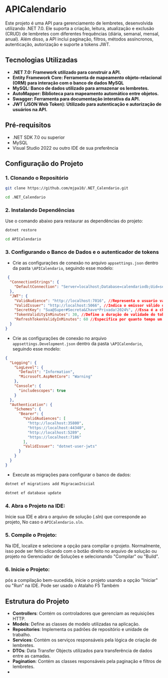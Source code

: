 # APICalendario

Este projeto é uma API para gerenciamento de lembretes, desenvolvida utilizando .NET 7.0. Ele suporta a criação, leitura, atualização e exclusão (CRUD) de lembretes com diferentes frequências (diária, semanal, mensal, anual). Além disso, a API inclui paginação, filtros, métodos assíncronos, autenticação, autorização e suporte a tokens JWT.

## Tecnologias Utilizadas

- **.NET 7.0: Framework utilizado para construir a API.**
- **Entity Framework Core: Ferramenta de mapeamento objeto-relacional (ORM) para interação com o banco de dados MySQL**
- **MySQL: Banco de dados utilizado para armazenar os lembretes.**
- **AutoMapper: Biblioteca para mapeamento automático entre objetos.**
- **Swagger: Ferramenta para documentação interativa da API.**
- **JWT (JSON Web Token): Utilizado para autenticação e autorização de usuários na API.**

## Pré-requisitos

- .NET SDK 7.0 ou superior
- MySQL
- Visual Studio 2022 ou outro IDE de sua preferência

## Configuração do Projeto

### 1. Clonando o Repositório

```bash
git clone https://github.com/mjpa10/.NET_Calendario.git
```

```bash
cd .NET_Calendario
```

### 2. Instalando Dependências

Use o comando abaixo para restaurar as dependências do projeto:

```bash
dotnet restore
```
```bash
cd APICalendario
```
### 3. Configurando o Banco de Dados e o autenticador de tokens

- Crie as configurações de conexão no arquivo `appsettings.json` dentro da pasta `\APICalendario`, seguindo esse modelo:
  
```json
 {
  "ConnectionStrings": {
    "DefaultConnection": "Server=localhost;Database=calendariodb;Uid=seu_usuario;Password=sua_senha;"
  },
  "JWT": {
    "ValidAudience": "http://localhost:7016", //Representa o usuario válido para o token JWT
    "ValidIssuer": "http://localhost:5066", //Indica o emissor válido do token JWT, a fonte
    "SecretKey": "Sua@Super#Secreta&Chave*Privada!2024%", //Essa é a chave secreta utilizada para assinar e validar o token
    "TokenValidityInMinutes": 30, //Define a duração de validade do token JWT em minutos
    "RefreshTokenValidyInMinutes": 60 //Especifica por quanto tempo um refresh token é válido
  }
}
```

- Crie as configurações de conexão no arquivo `appsettings.Development.json` dentro da pasta `\APICalendario`, seguindo esse modelo:

```json
{
  "Logging": {
    "LogLevel": {
      "Default": "Information",
      "Microsoft.AspNetCore": "Warning"
    },
    "Console": {
      "includescopes": true
    }
  },
  "Authentication": {
    "Schemes": {
      "Bearer": {
        "ValidAudiences": [
          "http://localhost:35800",
          "https://localhost:44340",
          "http://localhost:5289",
          "https://localhost:7186"
        ],
        "ValidIssuer": "dotnet-user-jwts"
      }
    }
  }
}
```

- Execute as migrações para configurar o banco de dados:

```bash
dotnet ef migrations add MigracaoInicial
```
```bash
dotnet ef database update
```

### 4. Abra o Projeto na IDE:

Inicie sua IDE e abra o arquivo de solução (.sln) que corresponde ao projeto, No caso o `APICalendario.sln`.

### 5. Compile o Projeto:

Na IDE, localize e selecione a opção para compilar o projeto. Normalmente, isso pode ser feito clicando com o botão direito no arquivo de solução ou projeto no Gerenciador de Soluções e selecionando "Compilar" ou "Build".

### 6. Inicie o Projeto:

pós a compilação bem-sucedida, inicie o projeto usando a opção "Iniciar" ou "Run" na IDE. Pode ser usado o Atalaho F5 Também

## Estrutura do Projeto

- **Controllers**: Contém os controladores que gerenciam as requisições HTTP.
- **Models**: Define as classes de modelo utilizadas na aplicação.
- **Repositories**: Implementa os padrões de repositório e unidade de trabalho.
- **Services**: Contém os serviços responsáveis pela lógica de criação de lembretes.
- **DTOs**: Data Transfer Objects utilizados para transferência de dados entre as camadas.
- **Pagination**: Contém as classes responsáveis pela paginação e filtros de lembretes.
- 
